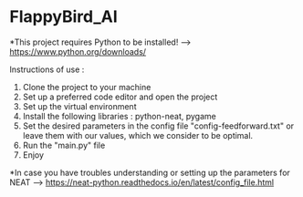 # FlappyBird_AI

*This project requires Python to be installed! --> https://www.python.org/downloads/

Instructions of use :
1) Clone the project to your machine 
2) Set up a preferred code editor and open the project
3) Set up the virtual environment 
4) Install the following libraries : python-neat, pygame
5) Set the desired parameters in the config file "config-feedforward.txt" 
or leave them with our values, which we consider to be optimal.
6) Run the "main.py" file
7) Enjoy

*In case you have troubles understanding or setting up the parameters for NEAT --> https://neat-python.readthedocs.io/en/latest/config_file.html
